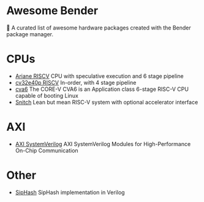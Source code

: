# Awesome Bender
🎉 A curated list of awesome hardware packages created with the Bender package manager.

# CPUs
- [Ariane RISCV](https://github.com/lowRISC/ariane) CPU with speculative execution and 6 stage pipeline
- [cv32e40p RISCV](https://github.com/openhwgroup/cv32e40p) In-order, with 4 stage pipeline
- [cva6](https://github.com/openhwgroup/cva6)  The CORE-V CVA6 is an Application class 6-stage RISC-V CPU capable of booting Linux
- [Snitch](https://github.com/pulp-platform/snitch)  Lean but mean RISC-V system with optional accelerator interface 

# AXI
- [AXI SystemVerilog](https://git.gitsec.cn/baidan/axi-pulp/-/tree/master) AXI SystemVerilog Modules for High-Performance On-Chip Communication


# Other
- [SipHash](https://github.com/hydroid7/siphash-hdl) SipHash implementation in Verilog
